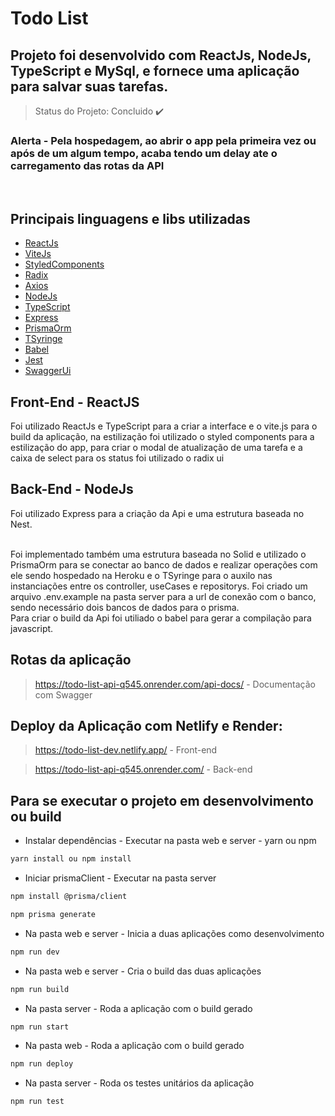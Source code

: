 ﻿# Todo List
 
 ## Projeto foi desenvolvido com ReactJs, NodeJs, TypeScript e MySql, e fornece uma aplicação para salvar suas tarefas.
 
 > Status do Projeto: Concluido :heavy_check_mark:
 
  ### Alerta - Pela hospedagem, ao abrir o app pela primeira vez ou após de um algum tempo, acaba tendo um delay ate o carregamento das rotas da API

 <br>
 
 ## Principais linguagens e libs utilizadas

- [ReactJs](https://reactjs.org/)
- [ViteJs](https://vitejs.dev/)
- [StyledComponents](https://styled-components.com/)
- [Radix](https://www.radix-ui.com/)
- [Axios](https://axios-http.com/)
- [NodeJs](https://nodejs.org/en/)
- [TypeScript](https://www.typescriptlang.org/)
- [Express](http://expressjs.com/pt-br/)
- [PrismaOrm](https://www.prisma.io/)
- [TSyringe](https://github.com/Microsoft/tsyringe)
- [Babel](https://babeljs.io/)
- [Jest](https://jestjs.io/pt-BR/)
- [SwaggerUi](https://swagger.io/tools/swagger-ui/)

 ## Front-End - ReactJS

  Foi utilizado ReactJs e TypeScript para a criar a interface e o vite.js para o build da aplicação, na estilização foi utilizado o styled components para a estilização do app, para criar o modal de atualização de uma tarefa e a caixa de select para os status foi utilizado o radix ui
 
 ## Back-End - NodeJs
  Foi utilizado Express para a criação da Api e uma estrutura baseada no Nest.

  <br>
  Foi implementado também uma estrutura baseada no Solid e utilizado o PrismaOrm para se conectar ao banco de dados e realizar operações com ele sendo hospedado na Heroku e o TSyringe para o auxilo nas instanciações entre os controller, useCases e repositorys. Foi criado um arquivo .env.example na pasta server para a url de conexão com o banco, sendo necessário dois bancos de dados para o prisma.
 
  <br>
  Para criar o build da Api foi utiliado o babel para gerar a compilação para javascript.  

  <br>

## Rotas da aplicação
  > https://todo-list-api-q545.onrender.com/api-docs/ - Documentação com Swagger

## Deploy da Aplicação com Netlify e Render:

> https://todo-list-dev.netlify.app/ - Front-end

> https://todo-list-api-q545.onrender.com/ - Back-end

## Para se executar o projeto em desenvolvimento ou build

- Instalar dependências - Executar na pasta web e server - yarn ou npm
```sh
yarn install ou npm install
```
- Iniciar prismaClient  - Executar na pasta server
```sh
npm install @prisma/client

npm prisma generate
```
- Na pasta web e server - Inicia a duas aplicações como desenvolvimento
```sh
npm run dev
```
- Na pasta web e server - Cria o build das duas aplicações
```sh
npm run build
```
- Na pasta server - Roda a aplicação com o build gerado
```sh
npm run start
```
- Na pasta web - Roda a aplicação com o build gerado
```sh
npm run deploy
```
- Na pasta server - Roda os testes unitários da aplicação
```sh
npm run test
```

 <br>

